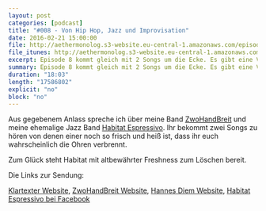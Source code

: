 ```yaml
---
layout: post
categories: [podcast]
title: "#008 - Von Hip Hop, Jazz und Improvisation"
date: 2016-02-21 15:00:00
file: http://aethermonolog.s3-website.eu-central-1.amazonaws.com/episodes/aethermonolog-008.mp3
file_itunes: http://aethermonolog.s3-website.eu-central-1.amazonaws.com/episodes/aethermonolog-008.m4a
excerpt: Episode 8 kommt gleich mit 2 Songs um die Ecke. Es gibt eine Vorpremiere von ZwoHandBreit und einen Klassiker von Habitat Espressivo auf die Ohren. Nebenbei geht es dabei um Improvisation.
summary: Episode 8 kommt gleich mit 2 Songs um die Ecke. Es gibt eine Vorpremiere von ZwoHandBreit und einen Klassiker von Habitat Espressivo auf die Ohren. Nebenbei geht es dabei um Improvisation.
duration: "18:03"
length: "17586802"
explicit: "no"
block: "no"
---
```


Aus gegebenem Anlass spreche ich über meine Band [ZwoHandBreit](http://zwohandbreit.de) und meine ehemalige Jazz Band [Habitat Espressivo](http://facebook.com/habitatespressivo). Ihr bekommt zwei Songs zu hören von denen einer noch so frisch und heiß ist, dass ihr euch wahrscheinlich die Ohren verbrennt.

Zum Glück steht Habitat mit altbewährter Freshness zum Löschen bereit.

Die Links zur Sendung:

[Klartexter Website](http://klartexter.net), [ZwoHandBreit Website](http://zwohandbreit.de), [Hannes Diem Website](http://diem-musik.de), [Habitat Espressivo bei Facebook](http://facebook.com/habitatespressivo)
